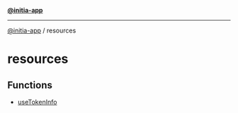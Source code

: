 [**@initia-app**](../data.md)

***

[@initia-app](../data.md) / resources

# resources

## Functions

- [useTokenInfo](functions/useTokenInfo.md)
